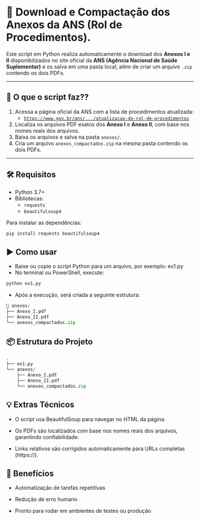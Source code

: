 # 🔎 Download e Compactação dos Anexos da ANS (Rol de Procedimentos).

Este script em Python realiza automaticamente o download dos **Anexos I e II** disponibilizados no site oficial da **ANS (Agência Nacional de Saúde Suplementar)** e os salva em uma pasta local, além de criar um arquivo `.zip` contendo os dois PDFs.

---

## 📌 O que o script faz??

1. Acessa a página oficial da ANS com a lista de procedimentos atualizada:
   - [`https://www.gov.br/ans/.../atualizacao-do-rol-de-procedimentos`](https://www.gov.br/ans/pt-br/acesso-a-informacao/participacao-da-sociedade/atualizacao-do-rol-de-procedimentos)
2. Localiza os arquivos PDF exatos dos **Anexo I** e **Anexo II**, com base nos nomes reais dos arquivos.
3. Baixa os arquivos e salva na pasta `anexos/`.
4. Cria um arquivo `anexos_compactados.zip` na mesma pasta contendo os dois PDFs.

---

## 🛠️ Requisitos

- Python 3.7+
- Bibliotecas:
  - `requests`
  - `beautifulsoup4`

Para instalar as dependências:

```bash
pip install requests beautifulsoup4
```

## ▶️ Como usar
- Baixe ou copie o script Python para um arquivo, por exemplo: ex1.py
- No terminal ou PowerShell, execute:

```bash
python ex1.py
```
- Após a execução, será criada a seguinte estrutura:

``` python
📁 anexos/
├── Anexo_I.pdf
├── Anexo_II.pdf
└── anexos_compactados.zip
```

## 📦 Estrutura do Projeto

``` python
.
├── ex1.py                 
└── anexos/                
    ├── Anexo_I.pdf
    ├── Anexo_II.pdf
    └── anexos_compactados.zip
```

## 💡 Extras Técnicos

- O script usa BeautifulSoup para navegar no HTML da página.

- Os PDFs são localizados com base nos nomes reais dos arquivos, garantindo confiabilidade.

- Links relativos são corrigidos automaticamente para URLs completas (https://).

## 🧠 Benefícios
 
- Automatização de tarefas repetitivas

- Redução de erro humano

- Pronto para rodar em ambientes de testes ou produção